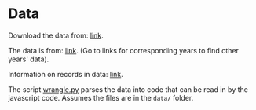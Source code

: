 <!-- README about the data -->

# Data
Download the data from: [link](https://drive.google.com/file/d/1COZzXPDyo7m67y55Yg_MBiH8yobiF4Tj/view?usp=sharing).

The data is from: [link](https://www.census.gov/data/datasets/2020/econ/cbp/2020-cbp.html). (Go to links for corresponding years to find other years' data).

Information on records in data: [link](https://www2.census.gov/programs-surveys/cbp/technical-documentation/records-layouts/2019_record_layouts/zip_code_industry_detail_record_layout_2019.txt).

The script [wrangle.py](wrangle.py) parses the data into code that can be read in by the javascript code. Assumes the files are in the `data/` folder.
